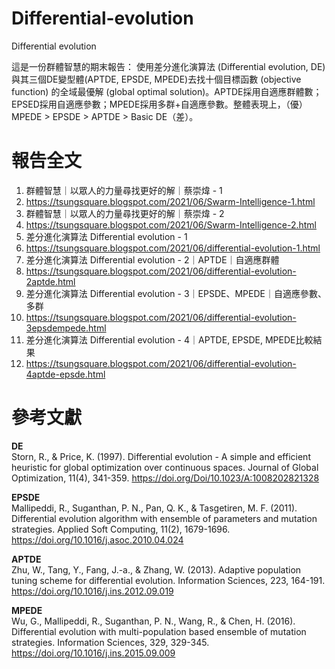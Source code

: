 # Differential-evolution
Differential evolution

這是一份群體智慧的期末報告：
使用差分進化演算法 (Differential evolution, DE)與其三個DE變型體(APTDE, EPSDE, MPEDE)去找十個目標函數 (objective function) 的全域最優解 (global optimal solution)。APTDE採用自適應群體數；EPSED採用自適應參數；MPEDE採用多群+自適應參數。整體表現上，（優）MPEDE > EPSDE > APTDE > Basic DE（差）。

# 報告全文
1. 群體智慧｜以眾人的力量尋找更好的解｜蔡崇煒 - 1
2. https://tsungsquare.blogspot.com/2021/06/Swarm-Intelligence-1.html
3. 群體智慧｜以眾人的力量尋找更好的解｜蔡崇煒 - 2
4. https://tsungsquare.blogspot.com/2021/06/Swarm-Intelligence-2.html
5. 差分進化演算法 Differential evolution - 1
6. https://tsungsquare.blogspot.com/2021/06/differential-evolution-1.html
7. 差分進化演算法 Differential evolution - 2｜APTDE｜自適應群體
8. https://tsungsquare.blogspot.com/2021/06/differential-evolution-2aptde.html
9. 差分進化演算法 Differential evolution - 3｜EPSDE、MPEDE｜自適應參數、多群
10. https://tsungsquare.blogspot.com/2021/06/differential-evolution-3epsdempede.html
11. 差分進化演算法 Differential evolution - 4｜APTDE, EPSDE, MPEDE比較結果
12. https://tsungsquare.blogspot.com/2021/06/differential-evolution-4aptde-epsde.html

# 參考文獻
**DE**  
Storn, R., & Price, K. (1997). Differential evolution - A simple and efficient heuristic for global optimization over continuous spaces. Journal of Global Optimization, 11(4), 341-359. https://doi.org/Doi/10.1023/A:1008202821328

**EPSDE**  
Mallipeddi, R., Suganthan, P. N., Pan, Q. K., & Tasgetiren, M. F. (2011). Differential evolution algorithm with ensemble of parameters and mutation strategies. Applied Soft Computing, 11(2), 1679-1696. https://doi.org/10.1016/j.asoc.2010.04.024

**APTDE**  
Zhu, W., Tang, Y., Fang, J.-a., & Zhang, W. (2013). Adaptive population tuning scheme for differential evolution. Information Sciences, 223, 164-191. https://doi.org/10.1016/j.ins.2012.09.019 

**MPEDE**  
Wu, G., Mallipeddi, R., Suganthan, P. N., Wang, R., & Chen, H. (2016). Differential evolution with multi-population based ensemble of mutation strategies. Information Sciences, 329, 329-345. https://doi.org/10.1016/j.ins.2015.09.009
